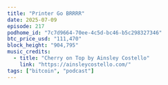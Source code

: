 ```yaml
---
title: "Printer Go BRRRR"
date: 2025-07-09
episode: 217
podhome_id: "7c7d9664-70ee-4c5d-bc46-b5c298327346"
btc_price_usd: "111,470"
block_height: "904,795"
music_credits:
  - title: "Cherry on Top by Ainsley Costello"
    link: "https://ainsleycostello.com/"
tags: ["bitcoin", "podcast"]
---
```

